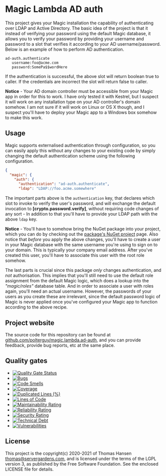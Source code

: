
# Magic Lambda AD auth

This project gives your Magic installation the capability of authenticating over LDAP and Active Directory.
The basic idea of the project is that it instead of verifying your password using the default
Magic database, it allows you to verify your password by providing your username and password to a slot
that verifies it according to your AD username/password. Below is an example of how to perform
AD authentication.

```
ad-auth.authenticate
   username:foo@acme.com
   password:SomePa$$wordHere
```

If the authentication is successful, the above slot will return boolean true to caller. If the credentials
are incorrect the slot will return false to caller.

**Notice** - Your AD domain controller must be accessible from your Magic app in order for this to work. I have
only tested it with Kestrel, but I suspect it will work on any installation type on your AD controller's
domain somehow. I am not sure if it will work on Linux or OS X though, and I suspect you'll have to deploy your
Magic app to a Windows box somehow to make this work.

## Usage

Magic supports externalised authentication through configuration, so you can easily apply this
without any changes to your existing code by simply changing the default authentication scheme using
the following configuration.

```json
{
  "magic": {
    "auth": {
      "authentication": "ad-auth.authenticate",
      "ldap": "LDAP://foo.acme.somewhere"
```

The important parts above is the `authentication` key, that declares which slot to invoke to verify the user's
password, and will exchange the default invocation to **[crypto.password.verify]**, without requiring code changes
of any sort - In addition to that you'll have to provide your LDAP path with the above `ldap` key.

**Notice** - You'll have to somehow bring the NuGet package into your project, which you can do by checking
out the [package's NuGet project](https://www.nuget.org/packages/magic.lambda.ad-auth/) page. Also notice that
_before_ you apply the above changes, you'll have to create a user in your Magic database with the same username
you're using to sign on to your domain. This is typically your company email address. After you've created this user,
you'll have to associate this user with the root role somehow.

The last parts is crucial since this package _only_ changes authentication, and _not_ authorisation. This implies
that you'll still need to use the default role assignment from the default Magic logic, which does a lookup
into the _"magic/roles"_ database table. And in order to associate a user with roles again, you'll need an actual
username. However, the passwords of your users as you create these are irrelevant, since the default password
logic of Magic is never applied once you've configured your Magic app to function according to the above recipe.

## Project website

The source code for this repository can be found at [github.com/polterguy/magic.lambda.ad-auth](https://github.com/polterguy/magic.lambda.ad-auth), and you can provide feedback, provide bug reports, etc at the same place.

## Quality gates

- [![Quality Gate Status](https://sonarcloud.io/api/project_badges/measure?project=polterguy_magic.lambda.ad-auth&metric=alert_status)](https://sonarcloud.io/dashboard?id=polterguy_magic.lambda.ad-auth)
- [![Bugs](https://sonarcloud.io/api/project_badges/measure?project=polterguy_magic.lambda.ad-auth&metric=bugs)](https://sonarcloud.io/dashboard?id=polterguy_magic.lambda.ad-auth)
- [![Code Smells](https://sonarcloud.io/api/project_badges/measure?project=polterguy_magic.lambda.ad-auth&metric=code_smells)](https://sonarcloud.io/dashboard?id=polterguy_magic.lambda.ad-auth)
- [![Coverage](https://sonarcloud.io/api/project_badges/measure?project=polterguy_magic.lambda.ad-auth&metric=coverage)](https://sonarcloud.io/dashboard?id=polterguy_magic.lambda.ad-auth)
- [![Duplicated Lines (%)](https://sonarcloud.io/api/project_badges/measure?project=polterguy_magic.lambda.ad-auth&metric=duplicated_lines_density)](https://sonarcloud.io/dashboard?id=polterguy_magic.lambda.ad-auth)
- [![Lines of Code](https://sonarcloud.io/api/project_badges/measure?project=polterguy_magic.lambda.ad-auth&metric=ncloc)](https://sonarcloud.io/dashboard?id=polterguy_magic.lambda.ad-auth)
- [![Maintainability Rating](https://sonarcloud.io/api/project_badges/measure?project=polterguy_magic.lambda.ad-auth&metric=sqale_rating)](https://sonarcloud.io/dashboard?id=polterguy_magic.lambda.ad-auth)
- [![Reliability Rating](https://sonarcloud.io/api/project_badges/measure?project=polterguy_magic.lambda.ad-auth&metric=reliability_rating)](https://sonarcloud.io/dashboard?id=polterguy_magic.lambda.ad-auth)
- [![Security Rating](https://sonarcloud.io/api/project_badges/measure?project=polterguy_magic.lambda.ad-auth&metric=security_rating)](https://sonarcloud.io/dashboard?id=polterguy_magic.lambda.ad-auth)
- [![Technical Debt](https://sonarcloud.io/api/project_badges/measure?project=polterguy_magic.lambda.ad-auth&metric=sqale_index)](https://sonarcloud.io/dashboard?id=polterguy_magic.lambda.ad-auth)
- [![Vulnerabilities](https://sonarcloud.io/api/project_badges/measure?project=polterguy_magic.lambda.ad-auth&metric=vulnerabilities)](https://sonarcloud.io/dashboard?id=polterguy_magic.lambda.ad-auth)

## License

This project is the copyright(c) 2020-2021 of Thomas Hansen thomas@servergardens.com, and is licensed under the terms
of the LGPL version 3, as published by the Free Software Foundation. See the enclosed LICENSE file for details.
